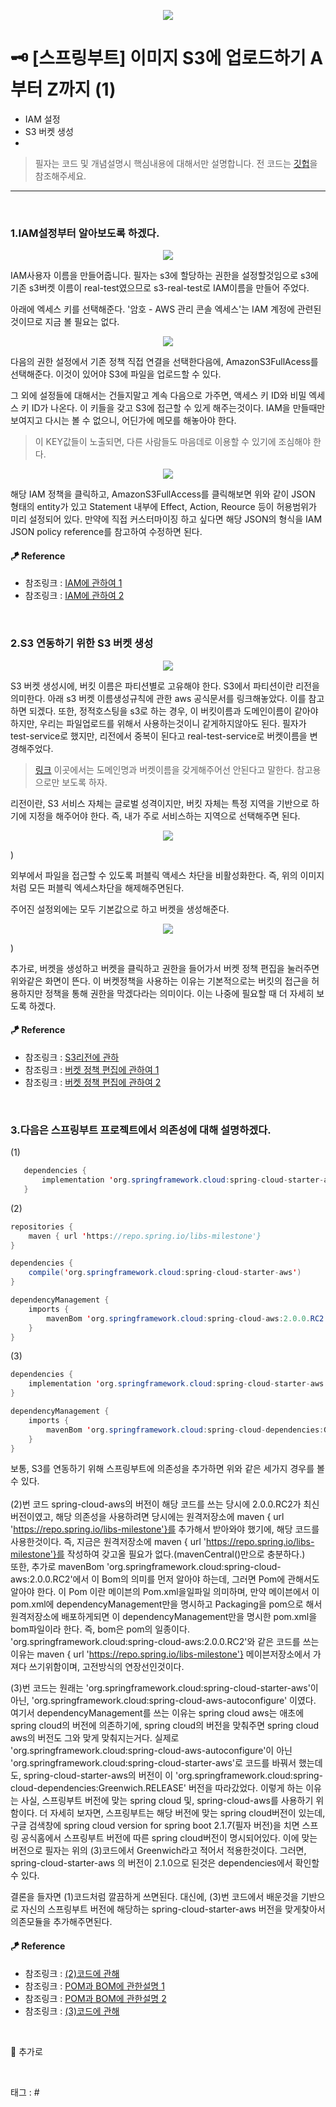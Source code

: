 <p align="center">
<img src="https://user-images.githubusercontent.com/59492312/164885788-9ff0b820-9486-4bf4-bd2d-6be87630a282.png">
</p>

# 🗝 [스프링부트] 이미지 S3에 업로드하기 A부터 Z까지 (1)

* IAM 설정
* S3 버켓 생성
* 

> 필자는 코드 및 개념설명시 핵심내용에 대해서만 설명합니다. 전 코드는 [깃헙](https://github.com/sooolog/dev-spring-springboot)을 참조해주세요.
* * *

<br>



### 1.IAM설정부터 알아보도록 하겠다.

<p align="center">
<img src="https://user-images.githubusercontent.com/59492312/147724488-d348165e-a543-42d8-9458-f9e239d232f4.png">
</p>

IAM사용자 이름을 만들어줍니다. 필자는 s3에 할당하는 권한을 설정할것임으로 s3에 기존 s3버켓 이름이 real-test였으므로
s3-real-test로 IAM이름을 만들어 주었다.

아래에 엑세스 키를 선택해준다. '암호 - AWS 관리 콘솔 엑세스'는 IAM 계정에 관련된것이므로 지금 볼 필요는 없다.

<p align="center">
<img src="https://user-images.githubusercontent.com/59492312/147724499-47957921-f40b-470b-b676-16106ade09b9.png">
</p>

다음의 권한 설정에서 기존 정책 직접 연결을 선택한다음에, AmazonS3FullAcess를 선택해준다. 이것이 있어야 S3에 파일을 업로드할 수 있다.

그 외에 설정들에 대해서는 건들지말고 계속 다음으로 가주면, 액세스 키 ID와 비밀 엑세스 키 ID가 나온다.
이 키들을 갖고 S3에 접근할 수 있게 해주는것이다. IAM을 만들때만 보여지고 다시는 볼 수 없으니, 어딘가에 메모를
해놓아야 한다.

> 이 KEY값들이 노출되면, 다른 사람들도 마음데로 이용할 수 있기에 조심해야 한다. 

<p align="center">
<img src="https://user-images.githubusercontent.com/59492312/147725487-6e3a61b1-9d79-418f-9286-7c92f29fc61d.png">
</p>

해당 IAM 정책을 클릭하고, AmazonS3FullAccess를 클릭해보면 위와 같이 JSON 형태의 entity가 있고 Statement 내부에 Effect, Action, 
Reource 등이 허용범위가 미리 설정되어 있다. 만약에 직접 커스터마이징 하고 싶다면 해당 JSON의 형식을 IAM JSON policy reference를 참고하여 수정하면 된다.

#### 🪁 Reference
* 참조링크 : [IAM에 관하여 1](https://devlog-wjdrbs96.tistory.com/323)
* 참조링크 : [IAM에 관하여 2](https://bgpark.tistory.com/127)

<br>



### 2.S3 연동하기 위한 S3 버켓 생성 

<p align="center">
<img src="https://user-images.githubusercontent.com/59492312/147722815-c4f3aeeb-0a94-4464-b6c0-04b16b89f964.png">
</p>

S3 버켓 생성시에, 버킷 이름은 파티션별로 고유해야 한다. S3에서 파티션이란 리전을 의미한다.
아래 s3 버켓 이름생성규칙에 관한 aws 공식문서를 링크해놓았다. 이를 참고하면 되겠다. 또한, 정적호스팅을
s3로 하는 경우, 이 버킷이름과 도메인이름이 같아야 하지만, 우리는 파일업로드를 위해서 사용하는것이니 같게하지않아도 된다.
필자가 test-service로 했지만, 리전에서 중복이 된다고 real-test-service로 버켓이름을 변경해주었다. 

> [링크](https://yuda.dev/251) 이곳에서는 도메인명과 버켓이름을 갖게해주어선 안된다고 말한다. 참고용으로만 보도록 하자.

리전이란, S3 서비스 자체는 글로벌 성격이지만, 버킷 자체는 특정 지역을 기반으로 하기에 지정을 해주어야 한다. 즉, 내가 주로 서비스하는 지역으로
선택해주면 된다.

<p align="center">
<img src="https://user-images.githubusercontent.com/59492312/147722820-dddb33f6-aa38-4699-affb-d0527ce79426.png">
</p>)

외부에서 파일을 접근할 수 있도록 퍼블릭 액세스 차단을 비활성화한다. 즉, 위의 이미지처럼 모든 퍼블릭 엑세스차단을 해제해주면된다.

주어진 설정외에는 모두 기본값으로 하고 버켓을 생성해준다.

<p align="center">
<img src="https://user-images.githubusercontent.com/59492312/147730558-8d816f36-7f78-4bb3-823d-655b8ecd1055.png">
</p>)

추가로, 버켓을 생성하고 버켓을 클릭하고 권한을 들어가서 버켓 정책 편집을 눌러주면 위와같은 화면이 뜬다. 이 버켓정책을 사용하는 이유는
기본적으로는 버킷의 접근을 허용하지만 정책을 통해 권한을 막겠다라는 의미이다. 이는 나중에 필요할 때 더 자세히 보도록 하겠다.

#### 🪁 Reference
* 참조링크 : [S3리전에 관하](https://blog.naver.com/minza1215/222541017141) 
* 참조링크 : [버켓 정책 편집에 관하여 1](https://devlog-wjdrbs96.tistory.com/323)
* 참조링크 : [버켓 정책 편집에 관하여 2](https://victorydntmd.tistory.com/334)

<br>



### 3.다음은 스프링부트 프로젝트에서 의존성에 대해 설명하겠다.

(1)
```java
   dependencies {
       implementation 'org.springframework.cloud:spring-cloud-starter-aws:2.1.0.RELEASE'
   }
```

(2)
```java
repositories {
    maven { url 'https://repo.spring.io/libs-milestone'}
}

dependencies {
    compile('org.springframework.cloud:spring-cloud-starter-aws')
}

dependencyManagement {
    imports {
        mavenBom 'org.springframework.cloud:spring-cloud-aws:2.0.0.RC2'
    }
}
```

(3)
```java
dependencies {
    implementation 'org.springframework.cloud:spring-cloud-starter-aws'
}

dependencyManagement {
    imports {
        mavenBom 'org.springframework.cloud:spring-cloud-dependencies:Greenwich.RELEASE'
    }
}
```

보통, S3를 연동하기 위해 스프링부트에 의존성을 추가하면 위와 같은 세가지 경우를 볼 수 있다.   
<br>
(2)번 코드 spring-cloud-aws의 버전이 해당 코드를 쓰는 당시에 2.0.0.RC2가 최신버전이였고, 해당 의존성을 사용하려면 당시에는 원격저장소에 maven { url 'https://repo.spring.io/libs-milestone'}를 추가해서 받아와야
했기에, 해당 코드를 사용한것이다. 즉, 지금은 원격저장소에 maven { url 'https://repo.spring.io/libs-milestone'}를 작성하여 갖고올 필요가 없다.(mavenCentral()만으로 충분하다.)     
또한, 추가로 mavenBom 'org.springframework.cloud:spring-cloud-aws:2.0.0.RC2'에서 이 Bom의 의미를 먼저 알아야 하는데, 그러면 Pom에 관해서도 알아야 한다. 이 Pom 이란 메이븐의 Pom.xml을일파일 의미하며, 만약
메이븐에서 이 pom.xml에 dependencyManagement만을 명시하고 Packaging을 pom으로 해서 원격저장소에 배포하게되면 이 dependencyManagement만을 명시한 pom.xml을 bom파일이라 한다. 즉, bom은 pom의 일종이다.
'org.springframework.cloud:spring-cloud-aws:2.0.0.RC2'와 같은 코드를 쓰는이유는 maven { url 'https://repo.spring.io/libs-milestone'} 메이븐저장소에서 가져다 쓰기위함이며, 고전방식의 연장선인것이다.

(3)번 코드는 원래는 'org.springframework.cloud:spring-cloud-starter-aws'이 아닌, 'org.springframework.cloud:spring-cloud-aws-autoconfigure' 이였다. 여기서 dependencyManagement를 쓰는 이유는
spring cloud aws는 애초에 spring cloud의 버전에 의존하기에, spring cloud의 버전을 맞춰주면 spring cloud aws의 버전도 그와 맞게 맞춰지는거다. 실제로 'org.springframework.cloud:spring-cloud-aws-autoconfigure'이
아닌 'org.springframework.cloud:spring-cloud-starter-aws'로 코드를 바꿔서 했는데도, spring-cloud-starter-aws의 버전이 이 'org.springframework.cloud:spring-cloud-dependencies:Greenwich.RELEASE' 버전을
따라갔었다. 이렇게 하는 이유는 사실, 스프링부트 버전에 맞는 spring cloud 및, spring-cloud-aws를 사용하기 위함이다. 더 자세히 보자면, 스프링부트는 해당 버전에 맞는 spring cloud버전이 있는데, 구글 검색창에 spring cloud version
for spring boot 2.1.7(필자 버전)을 치면 스프링 공식홈에서 스프링부트 버전에 따른 spring cloud버전이 명시되어있다. 이에 맞는 버전으로 필자는 위의 (3)코드에서 Greenwich라고 적어서 적용한것이다. 그러면, spring-cloud-starter-aws
의 버전이 2.1.0으로 된것은 dependencies에서 확인할 수 있다.

결론을 들자면 (1)코드처럼 깔끔하게 쓰면된다. 대신에, (3)번 코드에서 배운것을 기반으로 자신의 스프링부트 버전에 해당하는 spring-cloud-starter-aws 버전을 맞게찾아서 의존모듈을 추가해주면된다.

#### 🪁 Reference
* 참조링크 : [(2)코드에 관해](https://jojoldu.tistory.com/300) 
* 참조링크 : [POM과 BOM에 관한설명 1](https://simongs.tistory.com/49)
* 참조링크 : [POM과 BOM에 관한설명 2](https://findmypiece.tistory.com/101)
* 참조링크 : [(3)코드에 관해](https://bgpark.tistory.com/127)

<br>



🚀 추가로

<br>

태그 : #